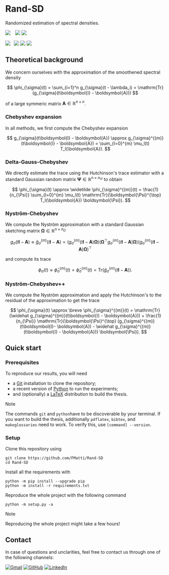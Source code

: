 # Rand-SD

Randomized estimation of spectral densities.

![](https://img.shields.io/badge/-Compatibility-gray?style=flat-square) &ensp;
![](https://img.shields.io/badge/Python_3.8+-white?style=flat-square&logo=python&color=white&logoColor=white&labelColor=gray)
![](https://img.shields.io/badge/Latex_3-white?style=flat-square&logo=latex&color=white&logoColor=white&labelColor=gray)

![](https://img.shields.io/badge/-Dependencies-gray?style=flat-square)&ensp;
![](https://img.shields.io/badge/NumPy-white?style=flat-square&logo=numpy&color=white&logoColor=white&labelColor=gray)
![](https://img.shields.io/badge/SciPy-white?style=flat-square&logo=scipy&color=white&logoColor=white&labelColor=gray)
![](https://img.shields.io/badge/Matplotlib-white?style=flat-square&logo=python&color=white&logoColor=white&labelColor=gray)

## Theoretical background

We concern ourselves with the approximation of the smoothened spectral density 

$$
\phi_{\sigma}(t) = \sum_{i=1}^n g_{\sigma}(t - \lambda_i) = \mathrm{Tr}(g_{\sigma}(t\boldsymbol{I} - \boldsymbol{A}))
$$

of a large symmeric matrix $\boldsymbol{A} \in \mathbb{R}^{n \times n}$.

### Chebyshev expansion

In all methods, we first compute the Chebyshev expansion

$$
g_{\sigma}(t\boldsymbol{I} - \boldsymbol{A}) \approx g_{\sigma}^{(m)}(t\boldsymbol{I} - \boldsymbol{A}) = \sum_{l=0}^{m} \mu_l(t) T_l(\boldsymbol{A}).
$$

### Delta-Gauss-Chebyshev

We directly estimate the trace using the Hutchinson's trace estimator with a standard Gaussian random matrix $\boldsymbol{\Psi} \in \mathbb{R}^{n \times n_{\Psi}}$ to obtain

$$
\phi_{\sigma}(t) \approx \widetilde \phi_{\sigma}^{(m)}(t) = \frac{1}{n_{\Psi}} \sum_{l=0}^{m} \mu_l(t) \mathrm{Tr}(\boldsymbol{\Psi}^{\top} T_l(\boldsymbol{A}) \boldsymbol{\Psi}).
$$

### Nyström-Chebyshev

We compute the Nyström approximation with a standard Gaussian sketching matrix $\boldsymbol{\Omega} \in \mathbb{R}^{n \times n_{\Omega}}$

$$
g_{\sigma}(t\boldsymbol{I}- \boldsymbol{A}) \approx \widehat g_{\sigma}^{(m)}(t\boldsymbol{I}- \boldsymbol{A}) =
(g_{\sigma}^{(m)}(t\boldsymbol{I}- \boldsymbol{A}) \boldsymbol{\Omega})(\boldsymbol{\Omega}^{\top} g_{\sigma}^{(m)}(t\boldsymbol{I}- \boldsymbol{A}) \boldsymbol{\Omega})(g_{\sigma}^{(m)}(t\boldsymbol{I}- \boldsymbol{A}) \boldsymbol{\Omega})^{\top}
$$

and compute its trace

$$
\phi_{\sigma}(t) \approx \widehat \phi_{\sigma}^{(m)}(t) = \widehat \phi_{\sigma}^{(m)}(t) = \mathrm{Tr}(\widehat{g}_{\sigma}^{(m)}(t\boldsymbol{I}- \boldsymbol{A})).
$$

### Nyström-Chebyshev++

We compute the Nyström approximation and apply the Hutchinson's to the residual of the approximation to get the trace 

$$
\phi_{\sigma}(t) \approx \breve \phi_{\sigma}^{(m)}(t) = \mathrm{Tr}(\widehat g_{\sigma}^{(m)}(t\boldsymbol{I} - \boldsymbol{A})) + \frac{1}{n_{\Psi}} \mathrm{Tr}(\boldsymbol{\Psi}^{\top} (g_{\sigma}^{(m)}(t\boldsymbol{I}- \boldsymbol{A}) - \widehat g_{\sigma}^{(m)}(t\boldsymbol{I} - \boldsymbol{A})) \boldsymbol{\Psi}).
$$

## Quick start

### Prerequisites

To reproduce our results, you will need

- a [Git](https://git-scm.com/downloads) installation to clone the repository;
- a recent version of [Python](https://www.python.org/downloads) to run the experiments;
- and (optionally) a [LaTeX](https://www.latex-project.org/get/#tex-distributions) distribution to build the thesis.

> [!NOTE]
> The commands `git` and `python`have to be discoverable by your terminal. If you want to build the thesis, additionally `pdflatex`, `bibtex`, and `makeglossaries` need to work. To verify this, use `[command] --version`.

### Setup

Clone this repository using
```[shell]
git clone https://github.com/FMatti/Rand-SD
cd Rand-SD
```

Install all the requirements with
```[shell]
python -m pip install --upgrade pip
python -m install -r requirements.txt
```

Reproduce the whole project with the following command
```[shell]
python -m setup.py -a
```
> [!NOTE]
> Reproducing the whole project might take a few hours!

## Contact

In case of questions and unclarities, feel free to contact us through one of the following channels:

[![Gmail](https://img.shields.io/badge/Mail-D14836?logo=gmail&logoColor=white)](mailto:somecallmefabio@gmail.ch)
[![GitHub](https://img.shields.io/badge/GitHub-%23121011.svg?logo=github&logoColor=white)](https://github.com/FMatti)
[![LinkedIn](https://img.shields.io/badge/LinkedIn-%230077B5.svg?logo=linkedin&logoColor=white)](https://www.linkedin.com/in/fmatti/)
